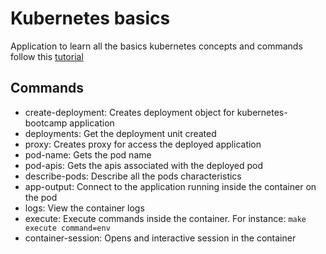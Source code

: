 # Kubernetes basics
Application to learn all the basics kubernetes concepts and commands follow this [tutorial](https://kubernetes.io/docs/tutorials/kubernetes-basics/) 

## Commands
- create-deployment: Creates deployment object for kubernetes-bootcamp application
- deployments: Get the deployment unit created
- proxy: Creates proxy for access the deployed application 
- pod-name: Gets the pod name
- pod-apis: Gets the apis associated with the deployed pod
- describe-pods: Describe all the pods characteristics
- app-output: Connect to the application running inside the container on the pod
- logs: View the container logs
- execute: Execute commands inside the container. For instance: `make execute command=env`
- container-session: Opens and interactive session in the container